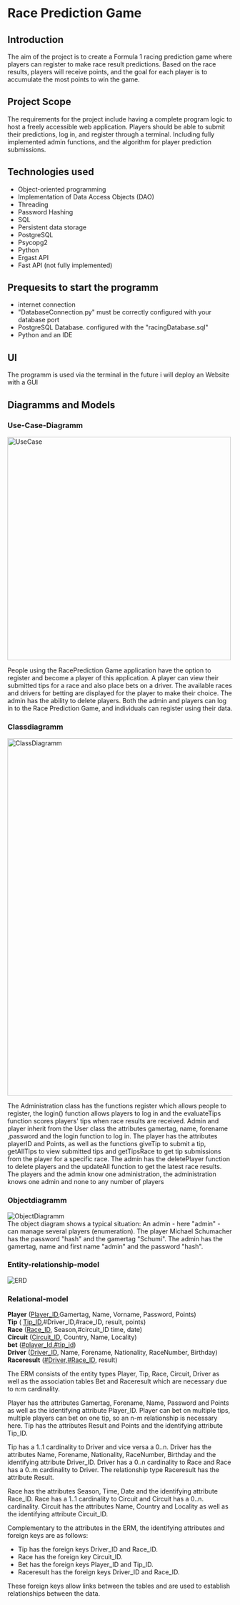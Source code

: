 # Race Prediction Game



## Introduction

The aim of the project is to create a Formula 1 racing prediction game where players can register to make race result predictions. Based on the race results, players will receive points, and the goal for each player is to accumulate the most points to win the game.

## Project Scope

The requirements for the project include having a complete program logic to host a freely accessible web application. Players should be able to submit their predictions, log in, and register through a terminal. Including fully implemented admin functions, and the algorithm for player prediction submissions.

## Technologies used
* Object-oriented programming
* Implementation of Data Access Objects (DAO)
* Threading
* Password Hashing
* SQL
* Persistent data storage
* PostgreSQL
* Psycopg2
* Python
* Ergast API
* Fast API (not fully implemented)

## Prequesits to start the programm
* internet connection
* "DatabaseConnection.py" must be correctly configured with your database port
* PostgreSQL Database. configured with the "racingDatabase.sql"
* Python and an IDE

## UI

The programm is used via the terminal in the future i will deploy an Website with a GUI

## Diagramms and Models

### Use-Case-Diagramm
<img src="Diagramms/UseCaseDiagramm.png" alt="UseCase" width="500">

People using the RacePrediction Game application have the option to register and become a player of this application. A player can view their submitted tips for a race and also place bets on a driver. The available races and drivers for betting are displayed for the player to make their choice. The admin has the ability to delete players. Both the admin and players can log in to the Race Prediction Game, and individuals can register using their data.

### Classdiagramm
<img src="Diagramms/ClassDiagramm.png" alt="ClassDiagramm" width="800">

The Administration class has the functions register which allows people to register, the login() function allows players to log in and the evaluateTips function scores players' tips when race results are received. Admin and player inherit from the User class the attributes gamertag, name, forename ,password and the login function to log in. The player has the attributes playerID and Points, as well as the functions giveTip to submit a tip, getAllTips to view submitted tips and getTipsRace to get tip submissions from the player for a specific race.
The admin has the deletePlayer function to delete players and the updateAll function to get the latest race results. The players and the admin know one administration, the administration knows one admin and none to any number of players

### Objectdiagramm
![ObjectDiagramm](Diagramms/ObjectDiagramm.png) <br>
The object diagram shows a typical situation: An admin - here "admin" - can manage several players (enumeration). The player Michael Schumacher has the password "hash" and the gamertag "Schumi". The admin has the gamertag, name and first name "admin" and the password "hash".

### Entity-relationship-model  
![ERD](Diagramms/ERD.png)


### Relational-model
__Player__ (<ins>Player_ID</ins>,Gamertag, Name, Vorname, Password, Points)<br>
__Tip__ ( <ins>Tip_ID</ins>,#Driver_ID,#race_ID, result, points) <br>
__Race__ (<ins>Race_ID</ins>, Season,#circuit_ID time, date) <br>
__Circuit__ (<ins>Circuit_ID</ins>, Country, Name, Locality) <br>
__bet__ (<ins>#player_Id,#tip_id</ins>) <br>
__Driver__ (<ins>Driver_ID</ins>, Name, Forename, Nationality, RaceNumber, Birthday)<br>
__Raceresult__ (<ins>#Driver,#Race_ID</ins>, result)


The ERM consists of the entity types Player, Tip, Race, Circuit, Driver as well as the association tables Bet and Raceresult which are necessary due to n:m cardinality.

Player has the attributes Gamertag, Forename, Name, Password and Points as well as the identifying attribute Player_ID. Player can bet on multiple tips, multiple players can bet on one tip, so an n-m relationship is necessary here.
Tip has the attributes Result and Points and the identifying attribute Tip_ID.

Tip has a 1..1 cardinality to Driver and vice versa a 0..n. Driver has the attributes Name, Forename, Nationality, RaceNumber, Birthday and the identifying attribute Driver_ID. Driver has a 0..n cardinality to Race and Race has a 0..m cardinality to Driver.
The relationship type Raceresult has the attribute Result.

Race has the attributes Season, Time, Date and the identifying attribute Race_ID.
Race has a 1..1 cardinality to Circuit and Circuit has a 0..n. cardinality.
Circuit has the attributes Name, Country and Locality as well as the identifying attribute Circuit_ID.

Complementary to the attributes in the ERM, the identifying attributes and foreign keys are as follows:

- Tip has the foreign keys Driver_ID and Race_ID.
- Race has the foreign key Circuit_ID.
- Bet has the foreign keys Player_ID and Tip_ID.
- Raceresult has the foreign keys Driver_ID and Race_ID.

These foreign keys allow links between the tables and are used to establish relationships between the data.
